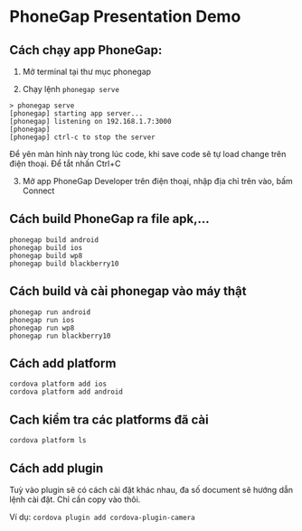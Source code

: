 # PhoneGap Presentation Demo

## Cách chạy app PhoneGap:

1. Mở terminal tại thư mục phonegap

2. Chạy lệnh `phonegap serve`
```
> phonegap serve
[phonegap] starting app server...
[phonegap] listening on 192.168.1.7:3000
[phonegap]
[phonegap] ctrl-c to stop the server
```
Để yên màn hình này trong lúc code, khi save code sẽ tự load change trên điện thoại. Để tắt nhấn Ctrl+C

3. Mở app PhoneGap Developer trên điện thoại, nhập địa chỉ trên vào, bấm Connect

## Cách build PhoneGap ra file apk,...
```
phonegap build android
phonegap build ios
phonegap build wp8
phonegap build blackberry10
```

## Cách build và cài phonegap vào máy thật
```
phonegap run android
phonegap run ios
phonegap run wp8
phonegap run blackberry10
```

## Cách add platform
```
cordova platform add ios
cordova platform add android
```

## Cach kiểm tra các platforms đã cài
```
cordova platform ls
```

## Cách add plugin

Tuỳ vào plugin sẽ có cách cài đặt khác nhau, đa số document sẽ hướng dẫn lệnh cài đặt. Chỉ cần copy vào thôi.

Ví dụ: `cordova plugin add cordova-plugin-camera`

